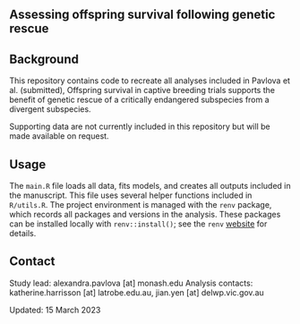 ## Assessing offspring survival following genetic rescue


## Background

This repository contains code to recreate all analyses included in Pavlova et al. (submitted), Offspring survival in captive breeding trials supports the benefit of genetic rescue of a critically endangered subspecies from a divergent subspecies.

Supporting data are not currently included in this repository but will be made available on request.


## Usage

The `main.R` file loads all data, fits models, and creates all outputs included in the manuscript. This file uses several helper functions included in `R/utils.R`. The project environment is managed with the `renv` package, which records all packages and versions in the analysis. These packages can be installed locally with `renv::install()`; see the `renv` [website](https://rstudio.github.io/renv/articles/renv.html) for details.


## Contact

Study lead: alexandra.pavlova [at] monash.edu
Analysis contacts: katherine.harrisson [at] latrobe.edu.au, jian.yen [at] delwp.vic.gov.au

Updated: 15 March 2023

